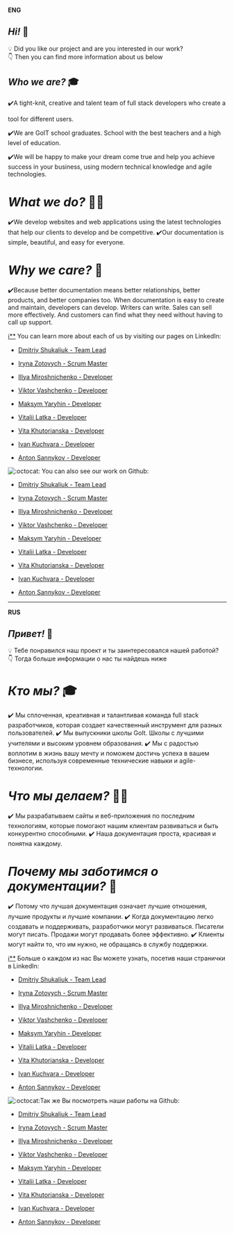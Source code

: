 **ENG**

## _Hi!_ 👋

💡 Did you like our project and are you interested in our work?  
👇 Then you can find more information about us below

## _Who we are?_ 🎓

✔️A tight-knit, creative and talent team of full stack developers who create a

tool for different users.

✔️We are GoIT school graduates. School with the best teachers and a high level
of education.

✔️We will be happy to make your dream come true and help you achieve success in
your business, using modern technical knowledge and agile technologies.

# _What we do?_ 👨‍💻

✔️We develop websites and web applications using the latest technologies that
help our clients to develop and be competitive. ✔️Our documentation is simple,
beautiful, and easy for everyone.

# _Why we care?_ 📄

✔️Because better documentation means better relationships, better products, and
better companies too. When documentation is easy to create and maintain,
developers can develop. Writers can write. Sales can sell more effectively. And
customers can find what they need without having to call up support.

[ℹ\*\*](https://emojipedia.org/emoji/%E2%84%B9/) You can learn more about each
of us by visiting our pages on LinkedIn:

- [Dmitriy Shukaliuk - Team Lead](https://www.linkedin.com/in/mityaua/)

- [Iryna Zotovych - Scrum Master](https://www.linkedin.com/in/iryna-zotovych-8aa01b215/)

- [Illya Miroshnichenko - Developer](https://www.linkedin.com/in/iliya-miroshnichenko/)

- [Viktor Vashchenko - Developer](https://www.linkedin.com/in/viktor-vashchenko/)
- [Maksym Yaryhin - Developer](https://www.linkedin.com/in/maksym-yaryhin-756963136)

- [Vitalii Latka - Developer](https://www.linkedin.com/in/vitalii-latka-602241216/)

- [Vita Khutorianska - Developer](https://www.linkedin.com/in/%D0%B2%D0%B8%D1%82%D0%B0-%D1%85%D1%83%D1%82%D0%BE%D1%80%D1%8F%D0%BD%D1%81%D0%BA%D0%B0%D1%8F-ba1a8b218/)

- [Ivan Kuchvara - Developer](..)
- [Anton Sannykov - Developer](https://www.linkedin.com/in/anton-sannykov-3b00ba137)

![:octocat:](https://github.githubassets.com/images/icons/emoji/octocat.png ':octocat:')
You can also see our work on Github:

- [Dmitriy Shukaliuk - Team Lead](https://github.com/mityaua)

- [Iryna Zotovych - Scrum Master](https://github.com/KapirkaZ)

- [Illya Miroshnichenko - Developer](https://github.com/iliyamiroshnichenko)

- [Viktor Vashchenko - Developer](https://github.com/Viktor-V72)
- [Maksym Yaryhin - Developer](https://github.com/yarymaks)

- [Vitalii Latka - Developer](https://github.com/vitaliilatka)

- [Vita Khutorianska - Developer](https://github.com/vita-khutorianska)

- [Ivan Kuchvara - Developer](https://github.com/Kuchvara)
- [Anton Sannykov - Developer](https://github.com/AntonSann)

---

**RUS**

## **_Привет!_** 👋

💡 Тебе понравился наш проект и ты заинтересовался нашей работой?  
👇 Тогда больше информации о нас ты найдешь ниже

# _Кто мы?_ 🎓

✔️ Мы сплоченная, креативная и талантливая команда full stack разработчиков,
которая создает качественный инструмент для разных пользователей. ✔️ Мы
выпускники школы GoIt. Школы с лучшими учителями и высоким уровнем образования.
✔️ Мы с радостью воплотим в жизнь вашу мечту и поможем достичь успеха в вашем
бизнесе, используя современные технические навыки и agile-технологии.

# _Что мы делаем?_ 👨‍💻

✔️ Мы разрабатываем сайты и веб-приложения по последним технологиям, которые
помогают нашим клиентам развиваться и быть конкурентно способными. ✔️ Наша
документация проста, красивая и понятна каждому.

# _Почему мы заботимся о документации?_ 📄

✔️ Потому что лучшая документация означает лучшие отношения, лучшие продукты и
лучшие компании. ✔️ Когда документацию легко создавать и поддерживать,
разработчики могут развиваться. Писатели могут писать. Продажи могут продавать
более эффективно. ✔️ Клиенты могут найти то, что им нужно, не обращаясь в службу
поддержки.

[ℹ\*\*](https://emojipedia.org/emoji/%E2%84%B9/) Больше о каждом из нас Вы
можете узнать, посетив наши странички в LinkedIn:

- [Dmitriy Shukaliuk - Team Lead](https://www.linkedin.com/in/mityaua/)

- [Iryna Zotovych - Scrum Master](https://www.linkedin.com/in/iryna-zotovych-8aa01b215/)

- [Illya Miroshnichenko - Developer](https://www.linkedin.com/in/iliya-miroshnichenko/)

- [Viktor Vashchenko - Developer](https://www.linkedin.com/in/viktor-vashchenko/)
- [Maksym Yaryhin - Developer](https://www.linkedin.com/in/maksym-yaryhin-756963136)

- [Vitalii Latka - Developer](https://www.linkedin.com/in/vitalii-latka-602241216/)

- [Vita Khutorianska - Developer](https://www.linkedin.com/in/%D0%B2%D0%B8%D1%82%D0%B0-%D1%85%D1%83%D1%82%D0%BE%D1%80%D1%8F%D0%BD%D1%81%D0%BA%D0%B0%D1%8F-ba1a8b218/)

- [Ivan Kuchvara - Developer](..)
- [Anton Sannykov - Developer](https://www.linkedin.com/in/anton-sannykov-3b00ba137)

![:octocat:](https://github.githubassets.com/images/icons/emoji/octocat.png ':octocat:')Так
же Вы посмотреть наши работы на Github:

- [Dmitriy Shukaliuk - Team Lead](https://github.com/mityaua)

- [Iryna Zotovych - Scrum Master](https://github.com/KapirkaZ)

- [Illya Miroshnichenko - Developer](https://github.com/iliyamiroshnichenko)

- [Viktor Vashchenko - Developer](https://github.com/Viktor-V72)
- [Maksym Yaryhin - Developer](https://github.com/yarymaks)

- [Vitalii Latka - Developer](https://github.com/vitaliilatka)

- [Vita Khutorianska - Developer](https://github.com/vita-khutorianska)

- [Ivan Kuchvara - Developer](https://github.com/Kuchvara)
- [Anton Sannykov - Developer](https://github.com/AntonSann)
